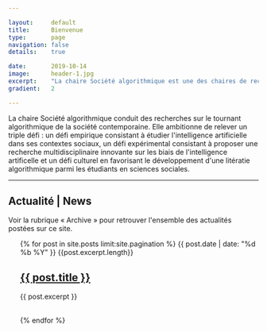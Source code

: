 ```yaml
---

layout:     default
title:      Bienvenue
type:       page
navigation: false
details:    true

date:       2019-10-14
image:      header-1.jpg
excerpt:    "La chaire Société algorithmique est une des chaires de recherche de l'institut <b>MIAI</b> (Multidisciplinary Institute in Artificial Intelligence) de l'Université Grenoble Alpes"
gradient:   2

---
```


La chaire Société algorithmique conduit des recherches sur le tournant algorithmique de la société contemporaine. Elle ambitionne de relever un triple défi : un défi empirique consistant à étudier l'intelligence artificielle dans ses contextes sociaux, un défi expérimental consistant à proposer une recherche multidisciplinaire innovante sur les biais de l'intelligence artificelle et un défi culturel en favorisant le développement d'une litératie algorithmique parmi les étudiants en sciences sociales.

<hr>

<h2>Actualité | News</h2>
<p>Voir la rubrique « Archive » pour retrouver l'ensemble des actualités postées sur ce site.</p>

<ul class="post-list">
{% for post in site.posts limit:site.pagination %}
      <span class="post-meta">{{ post.date | date: "%d %b %Y" }}
        {{post.excerpt.length}}
      </span>
      <h2>
        <a class="post-link" href="{{ post.url | prepend: site.baseurl }}">
          {{ post.title }}
        </a>
      </h2>
      <p class="post-excerpt">
        {{ post.excerpt }}
      </p>
      <br>
{% endfor %}
</ul>
